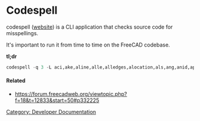 # Codespell

codespell ([website](https://github.com/codespell-project/codespell)) is a CLI application that checks source code for misspellings.

It\'s important to run it from time to time on the FreeCAD codebase.

**tl;dr**


```python
codespell -q 3 -L aci,ake,aline,alle,alledges,alocation,als,ang,anid,apoints,ba,beginn,behaviour,bloaded,byteorder,calculater,cancelled,cancelling,cas,cascade,centimetre,childs,colour,colours,commen,connexion,currenty,dof,doubleclick,dum,eiter,elemente,ende,feld,finde,findf,freez,hist,iff,indicies,initialisation,initialise,initialised,initialises,initialisiert,ist,kilometre,lod,mantatory,methode,metres,millimetre,modell,nd,noe,normale,normaly,nto,numer,oder,orgin,orginx,orginy,ot,pard,pres,programm,que,recurrance,rougly,seperator,serie,sinc,strack,substraction,te,thist,thru,tread,uint,unter,vertexes,wallthickness,whitespaces -S ./.git,*.po,*.ts,./ChangeLog.txt,./src/3rdParty,./src/Mod/Assembly/App/opendcm,./src/CXX,./src/zipios++,./src/Base/swig*,./src/Mod/Robot/App/kdl_cp,./src/Mod/Import/App/SCL,./src/WindowsInstaller,./src/Doc/FreeCAD.uml
```

#### Related

-   <https://forum.freecadweb.org/viewtopic.php?f=18&t=12833&start=50#p332225>

[Category: Developer Documentation](Category:_Developer_Documentation.md)
